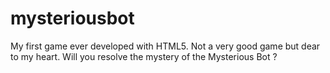 # mysteriousbot
My first game ever developed with HTML5. Not a very good game but dear to my heart. Will you resolve the mystery of the Mysterious Bot ? 
